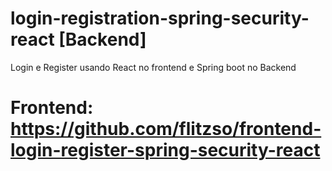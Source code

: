 # login-registration-spring-security-react [Backend]
Login e Register usando React no frontend e Spring boot no Backend

# Frontend: https://github.com/flitzso/frontend-login-register-spring-security-react
